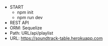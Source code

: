 - START
  - npm init
  - npm run dev
- REST API
- ORM: Sequelize
- Path: URL/api/playlist
- URL: https://soundtrack-table.herokuapp.com
